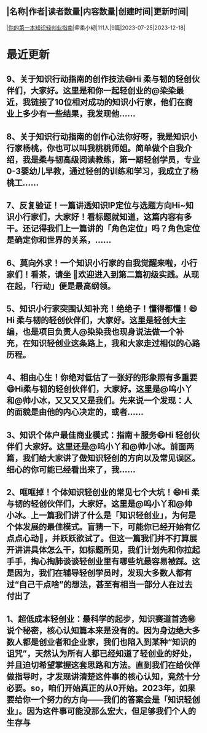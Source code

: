 |名称|作者|读者数量|内容数量|创建时间|更新时间|
---
|[你的第一本知识轻创业指南](https://xiaobot.net/p/rrtrying?refer=0b133df9-27dc-423b-8101-639049001c13)|@柔小韧|111人|9篇|2023-07-25|2023-12-18|

# 最近更新
## 9、关于知识行动指南的创作技法😄Hi 柔与韧的轻创伙伴们，大家好。这里是和你一起轻创业的@染染最近，我链接了10位相对成功的知识小行家，他们在商业上多少有一些结果，我发现他......
## 8、关于知识行动指南的创作心法你好呀，我是知识小行家杨桃，你也可以叫我桃桃师姐。简单做个自我介绍，我是柔与韧高级阅读教练，第一期轻创学员，专业0-3婴幼儿早教，通过轻创的训练和学习，我成立了杨桃工......
## 7、反复验证！一篇讲透知识IP定位与选题方向Hi~知识小行家们，大家好！看标题就知道，这篇内容有多干。还记得我们上一篇讲的「角色定位」吗？角色定位是确定你和世界的关系，......
## 6、莫向外求！一个知识小行家的自我觉醒来啦，小行家们！看茶，请坐 🍵欢迎进入到第二篇初级实践。从现在起，「行动」便是最高纲领。
## 5、知识小行家突围认知补充！绝绝子！懂得都懂！😄Hi 柔与韧的轻创伙伴们，大家好。这里是轻创大主编，也是项目负责人@染染我也现身说法做一个补充，在知识轻创业这条路上，我和大家走过相似的心路历程。
## 4、相由心生！你绝对低估了一张好的形象照有多重要😄Hi柔与韧的轻创伙伴们，大家好。这里是@呜小丫和@帅小冰，又又又又是我们。先来说一个发现：人的面貌是由他的内心决定的，或者......
## 3、知识个体户最佳商业模式：指南＋服务😄Hi 轻创伙伴们 大家好。这里还是@呜小丫和@帅小冰。前面两篇，我们给大家讲了做知识轻创的方向以及常见误区。细心的你可能已经看出来了，我......
## 2、哐哐掉！个体知识轻创业的常见七个大坑！😄Hi 柔与韧的轻创伙伴们，大家好。这里是@呜小丫和@帅小冰。上一篇我们讲了什么是「知识轻创业」，为何是个体发展的最佳模式。盲猜一下，可能你已经开始有亿点点心动💓，并跃跃欲试了。但这一篇我们并不打算展开讲讲具体怎么干，如标题所见，我们计划先和你拉起手手，掏心掏肺谈谈轻创业里有哪些坑最容易被踩。这是因为，我们在辅导轻创学员时，发现大多数人都有过“自己干点啥”的想法，甚至有相当一部分人在过去付出了
## 1、超低成本轻创业：最科学的起步，知识赛道首选㊙️ 说个秘密，核心认知篇本来是没有的。因为身边绝大多数人都是创业者和企业家，我们也陷入到某种“知识的诅咒”，天然认为所有人都已经知道了轻创业的好处，并且迫切希望掌握这套思路和方法。直到我们在给伙伴做指导时，才发现讲清楚这件事的核心认知，竟然十分必要。so，咱们开始真正的从0开始。2023年，如果要给你一个努力的方向——我们的答案会是「知识轻创业」。因为这件事可能没那么宏大，但足够我们个人的生存与

